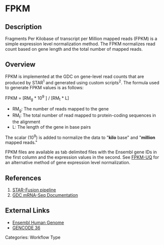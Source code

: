 # FPKM #
## Description ##

Fragments Per Kilobase of transcript per Million mapped reads (FPKM) is a simple expression level normalization method. The FPKM normalizes read count based on gene length and the total number of mapped reads.  

## Overview ##

FPKM is implemented at the GDC on gene-level read counts that are produced by STAR<sup>1</sup> and generated using custom scripts<sup>2</sup>. The formula used to generate FPKM values is as follows:

FPKM = [RM<sub>g</sub> * 10<sup>9</sup> ] / [RM<sub>t</sub> * L]

* RM<sub>g</sub>: The number of reads mapped to the gene
* RM<sub>t</sub>: The total number of read mapped to protein-coding sequences in the alignment
* L: The length of the gene in base pairs

The scalar (10<sup>9</sup>) is added to normalize the data to "__kilo__ base" and "__million__ mapped reads."

FPKM files are available as tab delimited files with the Ensembl gene IDs in the first column and the expression values in the second. See [FPKM-UQ](FPKM-UQ.md) for an alternative method of gene expression level normalization.


## References ##
1. [STAR-Fusion pipeline](/Data/Bioinformatics_Pipelines/Expression_mRNA_Pipeline/#star-fusion-pipeline)
2. [GDC mRNA-Seq Documentation](/Data/Bioinformatics_Pipelines/Expression_mRNA_Pipeline/)


## External Links ##
* [Ensembl Human Genome](http://www.ensembl.org/Homo_sapiens/Info/Annotation)
* [GENCODE 36](https://www.gencodegenes.org/human/release_36.html)

Categories: Workflow Type
